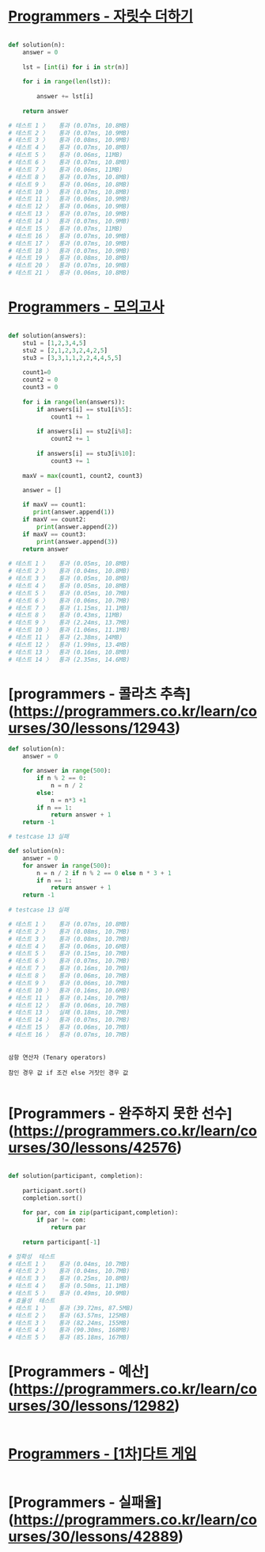 # [Programmers - 자릿수 더하기](https://programmers.co.kr/learn/courses/30/lessons/12931)

```python

def solution(n):
    answer = 0
    
    lst = [int(i) for i in str(n)]
    
    for i in range(len(lst)):
        
        answer += lst[i]
    
    return answer

# 테스트 1 〉	통과 (0.07ms, 10.8MB)
# 테스트 2 〉	통과 (0.07ms, 10.9MB)
# 테스트 3 〉	통과 (0.08ms, 10.9MB)
# 테스트 4 〉	통과 (0.07ms, 10.8MB)
# 테스트 5 〉	통과 (0.06ms, 11MB)
# 테스트 6 〉	통과 (0.07ms, 10.8MB)
# 테스트 7 〉	통과 (0.06ms, 11MB)
# 테스트 8 〉	통과 (0.07ms, 10.8MB)
# 테스트 9 〉	통과 (0.06ms, 10.8MB)
# 테스트 10 〉	통과 (0.07ms, 10.8MB)
# 테스트 11 〉	통과 (0.06ms, 10.9MB)
# 테스트 12 〉	통과 (0.06ms, 10.9MB)
# 테스트 13 〉	통과 (0.07ms, 10.9MB)
# 테스트 14 〉	통과 (0.07ms, 10.9MB)
# 테스트 15 〉	통과 (0.07ms, 11MB)
# 테스트 16 〉	통과 (0.07ms, 10.9MB)
# 테스트 17 〉	통과 (0.07ms, 10.9MB)
# 테스트 18 〉	통과 (0.07ms, 10.9MB)
# 테스트 19 〉	통과 (0.08ms, 10.8MB)
# 테스트 20 〉	통과 (0.07ms, 10.9MB)
# 테스트 21 〉	통과 (0.06ms, 10.8MB)

```

# [Programmers - 모의고사](https://programmers.co.kr/learn/courses/30/lessons/42840)

```python

def solution(answers):
    stu1 = [1,2,3,4,5]
    stu2 = [2,1,2,3,2,4,2,5]
    stu3 = [3,3,1,1,2,2,4,4,5,5]
    
    count1=0
    count2 = 0
    count3 = 0
    
    for i in range(len(answers)):
        if answers[i] == stu1[i%5]:
            count1 += 1
        
        if answers[i] == stu2[i%8]:
            count2 += 1
        
        if answers[i] == stu3[i%10]:
            count3 += 1
                
    maxV = max(count1, count2, count3)
    
    answer = []

    if maxV == count1:
       print(answer.append(1))
    if maxV == count2:
        print(answer.append(2))
    if maxV == count3:  
        print(answer.append(3))
    return answer
    
# 테스트 1 〉	통과 (0.05ms, 10.8MB)
# 테스트 2 〉	통과 (0.04ms, 10.8MB)
# 테스트 3 〉	통과 (0.05ms, 10.8MB)
# 테스트 4 〉	통과 (0.05ms, 10.8MB)
# 테스트 5 〉	통과 (0.05ms, 10.7MB)
# 테스트 6 〉	통과 (0.06ms, 10.7MB)
# 테스트 7 〉	통과 (1.15ms, 11.1MB)
# 테스트 8 〉	통과 (0.43ms, 11MB)
# 테스트 9 〉	통과 (2.24ms, 13.7MB)
# 테스트 10 〉	통과 (1.06ms, 11.1MB)
# 테스트 11 〉	통과 (2.38ms, 14MB)
# 테스트 12 〉	통과 (1.99ms, 13.4MB)
# 테스트 13 〉	통과 (0.16ms, 10.8MB)
# 테스트 14 〉	통과 (2.35ms, 14.6MB)

```

# [programmers - 콜라츠 추측] (https://programmers.co.kr/learn/courses/30/lessons/12943)

```python
def solution(n):
    answer = 0

    for answer in range(500):
        if n % 2 == 0:
            n = n / 2
        else:
            n = n*3 +1
        if n == 1:
            return answer + 1
    return -1

# testcase 13 실패

def solution(n):
    answer = 0
    for answer in range(500):
        n = n / 2 if n % 2 == 0 else n * 3 + 1
        if n == 1:
            return answer + 1
    return -1
    
# testcase 13 실패

# 테스트 1 〉	통과 (0.07ms, 10.8MB)
# 테스트 2 〉	통과 (0.08ms, 10.7MB)
# 테스트 3 〉	통과 (0.08ms, 10.7MB)
# 테스트 4 〉	통과 (0.06ms, 10.6MB)
# 테스트 5 〉	통과 (0.15ms, 10.7MB)
# 테스트 6 〉	통과 (0.07ms, 10.7MB)
# 테스트 7 〉	통과 (0.16ms, 10.7MB)
# 테스트 8 〉	통과 (0.06ms, 10.7MB)
# 테스트 9 〉	통과 (0.06ms, 10.7MB)
# 테스트 10 〉	통과 (0.16ms, 10.6MB)
# 테스트 11 〉	통과 (0.14ms, 10.7MB)
# 테스트 12 〉	통과 (0.06ms, 10.7MB)
# 테스트 13 〉	실패 (0.18ms, 10.7MB)
# 테스트 14 〉	통과 (0.07ms, 10.7MB)
# 테스트 15 〉	통과 (0.06ms, 10.7MB)
# 테스트 16 〉	통과 (0.07ms, 10.7MB)

```

```pyhton

삼항 연산자 (Tenary operators)

참인 경우 값 if 조건 else 거짓인 경우 값


```

# [Programmers - 완주하지 못한 선수] (https://programmers.co.kr/learn/courses/30/lessons/42576)

```python

def solution(participant, completion):
    
    participant.sort()
    completion.sort()
    
    for par, com in zip(participant,completion):
        if par != com:
            return par
    
    return participant[-1]

# 정확성  테스트
# 테스트 1 〉	통과 (0.04ms, 10.7MB)
# 테스트 2 〉	통과 (0.04ms, 10.7MB)
# 테스트 3 〉	통과 (0.25ms, 10.8MB)
# 테스트 4 〉	통과 (0.50ms, 11.1MB)
# 테스트 5 〉	통과 (0.49ms, 10.9MB)
# 효율성  테스트
# 테스트 1 〉	통과 (39.72ms, 87.5MB)
# 테스트 2 〉	통과 (63.57ms, 125MB)
# 테스트 3 〉	통과 (82.24ms, 155MB)
# 테스트 4 〉	통과 (90.30ms, 168MB)
# 테스트 5 〉	통과 (85.18ms, 167MB)


```

# [Programmers - 예산] (https://programmers.co.kr/learn/courses/30/lessons/12982)

```python

```

# [Programmers - [1차]다트 게임](https://programmers.co.kr/learn/courses/30/lessons/17682)

```python

```

# [Programmers - 실패율] (https://programmers.co.kr/learn/courses/30/lessons/42889)

```python

```